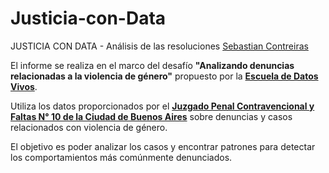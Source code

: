 # Justicia-con-Data

JUSTICIA CON DATA - Análisis de las resoluciones
[Sebastian Contreiras](https://ar.linkedin.com/in/sebastian-contreiras-92698627)

El informe se realiza en el marco del desafío __"Analizando denuncias relacionadas a la violencia de género"__ propuesto por la [__Escuela de Datos Vivos__](https://escueladedatosvivos.ai/). 

Utiliza los datos proporcionados por el [__Juzgado Penal Contravencional y Faltas N° 10 de la Ciudad de Buenos Aires__](https://twitter.com/jpcyf10) sobre denuncias y casos relacionados con violencia de género.

El objetivo es poder analizar los casos y encontrar patrones para detectar los comportamientos más comúnmente denunciados.
